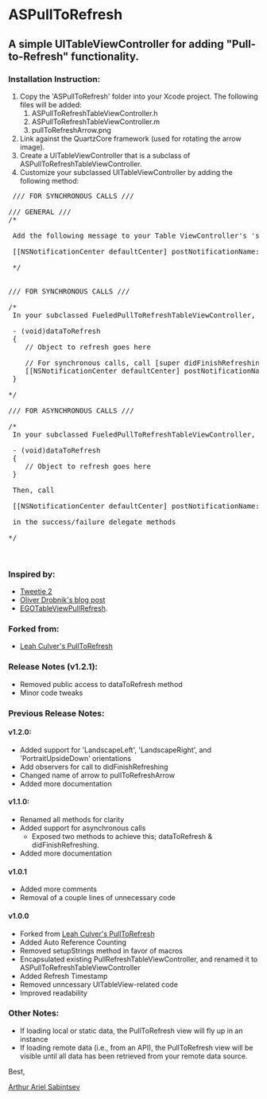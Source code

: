 # ASPullToRefresh

## A simple UITableViewController for adding "Pull-to-Refresh" functionality.

### Installation Instruction:

1. Copy the 'ASPullToRefresh' folder into your Xcode project. The following files will be added:
	1. ASPullToRefreshTableViewController.h
	1. ASPullToRefreshTableViewController.m
	1. pullToRefreshArrow.png 
1. Link against the QuartzCore framework (used for rotating the arrow image).
1. Create a UITableViewController that is a subclass of ASPullToRefreshTableViewController.
1. Customize your subclassed UITableViewController by adding the following method:

<pre> /// FOR SYNCHRONOUS CALLS ///

/// GENERAL ///
/*
 
 Add the following message to your Table ViewController's 'shouldAutorotateToInterfaceOrientation' method.
 
 [[NSNotificationCenter defaultCenter] postNotificationName:kInterfaceOrientationDiDChange object:nil];
 
 */


/// FOR SYNCHRONOUS CALLS ///

/* 
 In your subclassed FueledPullToRefreshTableViewController, call the following method:
 
 - (void)dataToRefresh
 {
    // Object to refresh goes here
 
    // For synchronous calls, call [super didFinishRefreshing] before exiting this method 
    [[NSNotificationCenter defaultCenter] postNotificationName:kDidFinishRefreshing object:nil];
 }
 
*/

/// FOR ASYNCHRONOUS CALLS ///

/* 
 In your subclassed FueledPullToRefreshTableViewController, call the following method:
 
 - (void)dataToRefresh
 {
    // Object to refresh goes here
 }
 
 Then, call 
 
 [[NSNotificationCenter defaultCenter] postNotificationName:kDidFinishRefreshing object:nil]; 
 
 in the success/failure delegate methods
 
*/


</pre>


### Inspired by:
- [Tweetie 2](http://www.atebits.com/tweetie-iphone/)
- [Oliver Drobnik's blog post](http://www.drobnik.com/touch/2009/12/how-to-make-a-pull-to-reload-tableview-just-like-tweetie-2/)
- [EGOTableViewPullRefresh](http://github.com/enormego/EGOTableViewPullRefresh).  

### Forked from:
- [Leah Culver's PullToRefresh](https://github.com/leah/PullToRefresh/)  

###  Release Notes (v1.2.1):
- Removed public access to dataToRefresh method
- Minor code tweaks

###  Previous Release Notes:

####  v1.2.0:
- Added support for 'LandscapeLeft', 'LandscapeRight', and 'PortraitUpsideDown' orientations
- Add observers for call to didFinishRefreshing
- Changed name of arrow to pullToRefreshArrow
- Added more documentation


####  v1.1.0:
- Renamed all methods for clarity
- Added support for asynchronous calls
	- Exposed two methods to achieve this; dataToRefresh &amp; didFinishRefreshing.
- Added more documentation

#### v1.0.1
- Added more comments
- Removal of a couple lines of unnecessary code

#### v1.0.0 
- Forked from [Leah Culver's PullToRefresh](https://github.com/leah/PullToRefresh/) 
- Added Auto Reference Counting 
- Removed setupStrings method in favor of macros
- Encapsulated existing PullRefreshTableViewController, and renamed it to ASPullToRefreshTableViewController
- Added Refresh Timestamp
- Removed unncessary UITableView-related code
- Improved readability


###  Other Notes:
- If loading local or static data, the PullToRefresh view will fly up in an instance
- If loading remote data (i.e., from an API), the PullToRefresh view will be visible until all data has been retrieved from your remote data source.

Best,

[Arthur Ariel Sabintsev](http://www.sabintsev.com)  